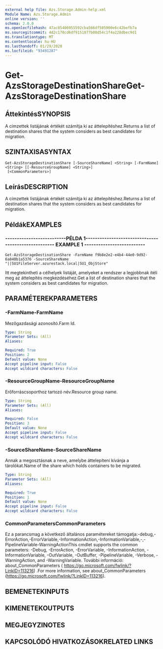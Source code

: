 ```yaml
---
external help file: Azs.Storage.Admin-help.xml
Module Name: Azs.Storage.Admin
online version: ''
schema: 2.0.0
ms.openlocfilehash: 47ac85406955592cba566df505900e6c42befb7a
ms.sourcegitcommit: 4d2c178cd6df9151877b08d54c1f4a228dbec9d1
ms.translationtype: MT
ms.contentlocale: hu-HU
ms.lasthandoff: 01/29/2020
ms.locfileid: "93491287"
---
```

# <span data-ttu-id="5ecb2-101">Get-AzsStorageDestinationShare</span><span class="sxs-lookup"><span data-stu-id="5ecb2-101">Get-AzsStorageDestinationShare</span></span>

## <span data-ttu-id="5ecb2-102">Áttekintés</span><span class="sxs-lookup"><span data-stu-id="5ecb2-102">SYNOPSIS</span></span>
<span data-ttu-id="5ecb2-103">A címzettek listájának értékét számítja ki az áttelepítéshez.</span><span class="sxs-lookup"><span data-stu-id="5ecb2-103">Returns a list of destination shares that the system considers as best candidates for migration.</span></span>

## <span data-ttu-id="5ecb2-104">SZINTAXISA</span><span class="sxs-lookup"><span data-stu-id="5ecb2-104">SYNTAX</span></span>

```
Get-AzsStorageDestinationShare [-SourceShareName] <String> [-FarmName] <String> [[-ResourceGroupName] <String>]
 [<CommonParameters>]
```

## <span data-ttu-id="5ecb2-105">Leírás</span><span class="sxs-lookup"><span data-stu-id="5ecb2-105">DESCRIPTION</span></span>
<span data-ttu-id="5ecb2-106">A címzettek listájának értékét számítja ki az áttelepítéshez.</span><span class="sxs-lookup"><span data-stu-id="5ecb2-106">Returns a list of destination shares that the system considers as best candidates for migration.</span></span>

## <span data-ttu-id="5ecb2-107">Példák</span><span class="sxs-lookup"><span data-stu-id="5ecb2-107">EXAMPLES</span></span>

### <span data-ttu-id="5ecb2-108">--------------------------PÉLDA 1--------------------------</span><span class="sxs-lookup"><span data-stu-id="5ecb2-108">-------------------------- EXAMPLE 1 --------------------------</span></span>
```
Get-AzsStorageDestinationShare -FarmName f9b8e2e2-e4b4-44e0-9d92-6a848b1a5376 -SourceShareName "||SU1FileServer.azurestack.local|SU1_ObjStore"
```

<span data-ttu-id="5ecb2-109">Itt megtekintheti a célhelyek listáját, amelyeket a rendszer a legjobbnak ítéli meg az áttelepítés megkezdéséhez.</span><span class="sxs-lookup"><span data-stu-id="5ecb2-109">Get a list of destination shares that the system considers as best candidates for migration.</span></span>

## <span data-ttu-id="5ecb2-110">PARAMÉTEREK</span><span class="sxs-lookup"><span data-stu-id="5ecb2-110">PARAMETERS</span></span>

### <span data-ttu-id="5ecb2-111">-FarmName</span><span class="sxs-lookup"><span data-stu-id="5ecb2-111">-FarmName</span></span>
<span data-ttu-id="5ecb2-112">Mezőgazdasági azonosító.</span><span class="sxs-lookup"><span data-stu-id="5ecb2-112">Farm Id.</span></span>

```yaml
Type: String
Parameter Sets: (All)
Aliases: 

Required: True
Position: 2
Default value: None
Accept pipeline input: False
Accept wildcard characters: False
```

### <span data-ttu-id="5ecb2-113">-ResourceGroupName</span><span class="sxs-lookup"><span data-stu-id="5ecb2-113">-ResourceGroupName</span></span>
<span data-ttu-id="5ecb2-114">Erőforráscsoporthoz tartozó név.</span><span class="sxs-lookup"><span data-stu-id="5ecb2-114">Resource group name.</span></span>

```yaml
Type: String
Parameter Sets: (All)
Aliases: 

Required: False
Position: 3
Default value: None
Accept pipeline input: False
Accept wildcard characters: False
```

### <span data-ttu-id="5ecb2-115">-SourceShareName</span><span class="sxs-lookup"><span data-stu-id="5ecb2-115">-SourceShareName</span></span>
<span data-ttu-id="5ecb2-116">Annak a megosztásnak a neve, amelybe áttelepíteni kívánja a tárolókat.</span><span class="sxs-lookup"><span data-stu-id="5ecb2-116">Name of the share which holds containers to be migrated.</span></span>

```yaml
Type: String
Parameter Sets: (All)
Aliases: 

Required: True
Position: 1
Default value: None
Accept pipeline input: False
Accept wildcard characters: False
```

### <span data-ttu-id="5ecb2-117">CommonParameters</span><span class="sxs-lookup"><span data-stu-id="5ecb2-117">CommonParameters</span></span>
<span data-ttu-id="5ecb2-118">Ez a parancsmag a következő általános paramétereket támogatja:-debug,-ErrorAction,-ErrorVariable,-InformationAction,-InformationVariable,-,-PipelineVariable-WarningAction</span><span class="sxs-lookup"><span data-stu-id="5ecb2-118">This cmdlet supports the common parameters: -Debug, -ErrorAction, -ErrorVariable, -InformationAction, -InformationVariable, -OutVariable, -OutBuffer, -PipelineVariable, -Verbose, -WarningAction, and -WarningVariable.</span></span> <span data-ttu-id="5ecb2-119">További információ: about_CommonParameters ( https://go.microsoft.com/fwlink/?LinkID=113216) .</span><span class="sxs-lookup"><span data-stu-id="5ecb2-119">For more information, see about_CommonParameters (https://go.microsoft.com/fwlink/?LinkID=113216).</span></span>

## <span data-ttu-id="5ecb2-120">BEMENETEK</span><span class="sxs-lookup"><span data-stu-id="5ecb2-120">INPUTS</span></span>

## <span data-ttu-id="5ecb2-121">KIMENETEK</span><span class="sxs-lookup"><span data-stu-id="5ecb2-121">OUTPUTS</span></span>

## <span data-ttu-id="5ecb2-122">MEGJEGYZI</span><span class="sxs-lookup"><span data-stu-id="5ecb2-122">NOTES</span></span>

## <span data-ttu-id="5ecb2-123">KAPCSOLÓDÓ HIVATKOZÁSOK</span><span class="sxs-lookup"><span data-stu-id="5ecb2-123">RELATED LINKS</span></span>

